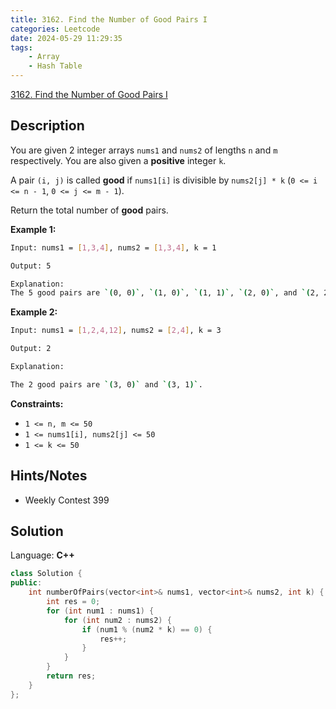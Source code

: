 ```yaml
---
title: 3162. Find the Number of Good Pairs I
categories: Leetcode
date: 2024-05-29 11:29:35
tags:
    - Array
    - Hash Table
---
```


[3162. Find the Number of Good Pairs I](https://leetcode.com/problems/find-the-number-of-good-pairs-i/description/)

## Description

You are given 2 integer arrays `nums1` and `nums2` of lengths `n` and `m` respectively. You are also given a **positive**  integer `k`.

A pair `(i, j)` is called **good**  if `nums1[i]` is divisible by `nums2[j] * k` (`0 <= i <= n - 1`, `0 <= j <= m - 1`).

Return the total number of **good**  pairs.

**Example 1:**

```bash
Input: nums1 = [1,3,4], nums2 = [1,3,4], k = 1

Output: 5

Explanation:
The 5 good pairs are `(0, 0)`, `(1, 0)`, `(1, 1)`, `(2, 0)`, and `(2, 2)`.
```

**Example 2:**

```bash
Input: nums1 = [1,2,4,12], nums2 = [2,4], k = 3

Output: 2

Explanation:

The 2 good pairs are `(3, 0)` and `(3, 1)`.
```

**Constraints:**

- `1 <= n, m <= 50`
- `1 <= nums1[i], nums2[j] <= 50`
- `1 <= k <= 50`

## Hints/Notes

- Weekly Contest 399

## Solution

Language: **C++**

```C++
class Solution {
public:
    int numberOfPairs(vector<int>& nums1, vector<int>& nums2, int k) {
        int res = 0;
        for (int num1 : nums1) {
            for (int num2 : nums2) {
                if (num1 % (num2 * k) == 0) {
                    res++;
                }
            }
        }
        return res;
    }
};
```
